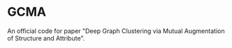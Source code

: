 # GCMA
An official code for paper "Deep Graph Clustering via Mutual Augmentation of Structure and Attribute".
